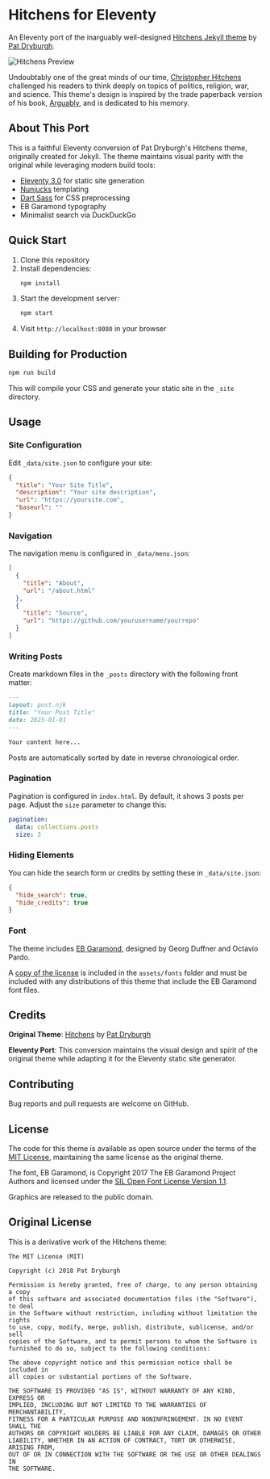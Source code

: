# Hitchens for Eleventy

An Eleventy port of the inarguably well-designed [Hitchens Jekyll theme](https://github.com/patdryburgh/hitchens) by [Pat Dryburgh](https://patdryburgh.com).

![Hitchens Preview](https://raw.githubusercontent.com/patdryburgh/hitchens/master/screenshot.png)

Undoubtably one of the great minds of our time, [Christopher Hitchens](https://en.wikipedia.org/wiki/Christopher_Hitchens) challenged his readers to think deeply on topics of politics, religion, war, and science. This theme's design is inspired by the trade paperback version of his book, [Arguably](https://en.wikipedia.org/wiki/Arguably), and is dedicated to his memory.

## About This Port

This is a faithful Eleventy conversion of Pat Dryburgh's Hitchens theme, originally created for Jekyll. The theme maintains visual parity with the original while leveraging modern build tools:

- [Eleventy 3.0](https://www.11ty.dev/) for static site generation
- [Nunjucks](https://mozilla.github.io/nunjucks/) templating
- [Dart Sass](https://sass-lang.com/dart-sass) for CSS preprocessing
- EB Garamond typography
- Minimalist search via DuckDuckGo

## Quick Start

1. Clone this repository
2. Install dependencies:
   ```bash
   npm install
   ```
3. Start the development server:
   ```bash
   npm start
   ```
4. Visit `http://localhost:8080` in your browser

## Building for Production

```bash
npm run build
```

This will compile your CSS and generate your static site in the `_site` directory.

## Usage

### Site Configuration

Edit `_data/site.json` to configure your site:

```json
{
  "title": "Your Site Title",
  "description": "Your site description",
  "url": "https://yoursite.com",
  "baseurl": ""
}
```

### Navigation

The navigation menu is configured in `_data/menu.json`:

```json
[
  {
    "title": "About",
    "url": "/about.html"
  },
  {
    "title": "Source",
    "url": "https://github.com/yourusername/yourrepo"
  }
]
```

### Writing Posts

Create markdown files in the `_posts` directory with the following front matter:

```markdown
---
layout: post.njk
title: "Your Post Title"
date: 2025-01-01
---

Your content here...
```

Posts are automatically sorted by date in reverse chronological order.

### Pagination

Pagination is configured in `index.html`. By default, it shows 3 posts per page. Adjust the `size` parameter to change this:

```yaml
pagination:
  data: collections.posts
  size: 3
```

### Hiding Elements

You can hide the search form or credits by setting these in `_data/site.json`:

```json
{
  "hide_search": true,
  "hide_credits": true
}
```

### Font

The theme includes [EB Garamond](https://fonts.google.com/specimen/EB+Garamond), designed by Georg Duffner and Octavio Pardo.

A [copy of the license](https://github.com/patdryburgh/hitchens/blob/master/assets/fonts/OFL.txt) is included in the `assets/fonts` folder and must be included with any distributions of this theme that include the EB Garamond font files.

## Credits

**Original Theme**: [Hitchens](https://github.com/patdryburgh/hitchens) by [Pat Dryburgh](https://patdryburgh.com)

**Eleventy Port**: This conversion maintains the visual design and spirit of the original theme while adapting it for the Eleventy static site generator.

## Contributing

Bug reports and pull requests are welcome on GitHub.

## License

The code for this theme is available as open source under the terms of the [MIT License](https://opensource.org/licenses/MIT), maintaining the same license as the original theme.

The font, EB Garamond, is Copyright 2017 The EB Garamond Project Authors and licensed under the [SIL Open Font License Version 1.1](https://github.com/patdryburgh/hitchens/blob/master/assets/fonts/OFL.txt).

Graphics are released to the public domain.

## Original License

This is a derivative work of the Hitchens theme:

```
The MIT License (MIT)

Copyright (c) 2018 Pat Dryburgh

Permission is hereby granted, free of charge, to any person obtaining a copy
of this software and associated documentation files (the "Software"), to deal
in the Software without restriction, including without limitation the rights
to use, copy, modify, merge, publish, distribute, sublicense, and/or sell
copies of the Software, and to permit persons to whom the Software is
furnished to do so, subject to the following conditions:

The above copyright notice and this permission notice shall be included in
all copies or substantial portions of the Software.

THE SOFTWARE IS PROVIDED "AS IS", WITHOUT WARRANTY OF ANY KIND, EXPRESS OR
IMPLIED, INCLUDING BUT NOT LIMITED TO THE WARRANTIES OF MERCHANTABILITY,
FITNESS FOR A PARTICULAR PURPOSE AND NONINFRINGEMENT. IN NO EVENT SHALL THE
AUTHORS OR COPYRIGHT HOLDERS BE LIABLE FOR ANY CLAIM, DAMAGES OR OTHER
LIABILITY, WHETHER IN AN ACTION OF CONTRACT, TORT OR OTHERWISE, ARISING FROM,
OUT OF OR IN CONNECTION WITH THE SOFTWARE OR THE USE OR OTHER DEALINGS IN
THE SOFTWARE.
```
